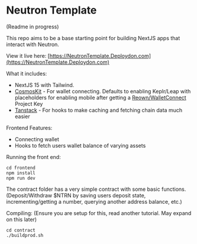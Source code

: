 # Neutron Template

(Readme in progress)

This repo aims to be a base starting point for building NextJS apps that interact with Neutron.

View it live here: [https://NeutronTemplate.Deploydon.com](https://NeutronTemplate.Deploydon.com)


What it includes:
- NextJS 15 with Tailwind.
- [CosmosKit](https://github.com/cosmology-tech/cosmos-kit) - For wallet connecting. Defaults to enabling Keplr/Leap with placeholders for enabling mobile after getting a [Reown/WalletConnect](https://cloud.reown.com/) Project Key 
- [Tanstack](https://github.com/TanStack/query) - For hooks to make caching and fetching chain data much easier


Frontend Features:
- Connecting wallet
- Hooks to fetch users wallet balance of varying assets
 

Running the front end:

```
cd frontend
npm install
npm run dev
```


The contract folder has a very simple contract with some basic functions. (Deposit/Withdraw $NTRN by saving users deposit state, incrementing/getting a number, querying another address balance, etc.)


Compiling:
(Ensure you are setup for this, read another tutorial. May expand on this later)
```
cd contract
./buildprod.sh
```